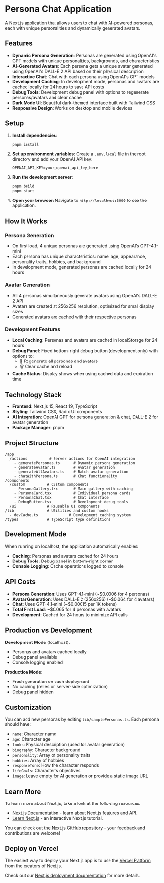 # Persona Chat Application

A Next.js application that allows users to chat with AI-powered personas, each with unique personalities and dynamically generated avatars.

## Features

- **Dynamic Persona Generation**: Personas are generated using OpenAI's GPT models with unique personalities, backgrounds, and characteristics
- **AI-Generated Avatars**: Each persona gets a unique avatar generated using OpenAI's DALL-E 2 API based on their physical description
- **Interactive Chat**: Chat with each persona using OpenAI's GPT models
- **Development Caching**: In development mode, personas and avatars are cached locally for 24 hours to save API costs
- **Debug Tools**: Development debug panel with options to regenerate personas/avatars and clear cache
- **Dark Mode UI**: Beautiful dark-themed interface built with Tailwind CSS
- **Responsive Design**: Works on desktop and mobile devices

## Setup

1. **Install dependencies**:

   ```bash
   pnpm install
   ```

2. **Set up environment variables**:
   Create a `.env.local` file in the root directory and add your OpenAI API key:

   ```
   OPENAI_API_KEY=your_openai_api_key_here
   ```

3. **Run the development server**:

   ```bash
   pnpm build
   pnpm start
   ```

4. **Open your browser**:
   Navigate to `http://localhost:3000` to see the application.

## How It Works

### Persona Generation

- On first load, 4 unique personas are generated using OpenAI's GPT-4.1-mini
- Each persona has unique characteristics: name, age, appearance, personality traits, hobbies, and background
- In development mode, generated personas are cached locally for 24 hours

### Avatar Generation

- All 4 personas simultaneously generate avatars using OpenAI's DALL-E 2 API
- Avatars are created at 256x256 resolution, optimized for small display sizes
- Generated avatars are cached with their respective personas

### Development Features

- **Local Caching**: Personas and avatars are cached in localStorage for 24 hours
- **Debug Panel**: Fixed bottom-right debug button (development only) with options to:
  - 🔄 Regenerate all personas and avatars
  - 🗑️ Clear cache and reload
- **Cache Status**: Display shows when using cached data and expiration time

## Technology Stack

- **Frontend**: Next.js 15, React 19, TypeScript
- **Styling**: Tailwind CSS, Radix UI components
- **AI Integration**: OpenAI GPT for persona generation & chat, DALL-E 2 for avatar generation
- **Package Manager**: pnpm

## Project Structure

```
/app
  /actions          # Server actions for OpenAI integration
    - generatePersonas.ts      # Dynamic persona generation
    - generateAvatar.ts        # Avatar generation
    - generateAllAvatars.ts    # Batch avatar generation
    - chatWithPersona.ts       # Chat functionality
/components
  /custom          # Custom components
    - PersonaGallery.tsx       # Main gallery with caching
    - PersonaCard.tsx          # Individual persona cards
    - PersonaChat.tsx          # Chat interface
    - DebugButton.tsx          # Development debug tools
  /ui              # Reusable UI components
/lib               # Utilities and custom hooks
  - devCache.ts              # Development caching system
/types             # TypeScript type definitions
```

## Development Mode

When running on localhost, the application automatically enables:

- **Caching**: Personas and avatars cached for 24 hours
- **Debug Tools**: Debug panel in bottom-right corner
- **Console Logging**: Cache operations logged to console

## API Costs

- **Persona Generation**: Uses GPT-4.1-mini (~$0.0006 for 4 personas)
- **Avatar Generation**: Uses DALL-E 2 (256x256) (~$0.064 for 4 avatars)
- **Chat**: Uses GPT-4.1-mini (~$0.00015 per 1K tokens)
- **Total First Load**: ~$0.065 for 4 personas with avatars
- **Development**: Cached for 24 hours to minimize API calls

## Production vs Development

**Development Mode** (localhost):

- Personas and avatars cached locally
- Debug panel available
- Console logging enabled

**Production Mode**:

- Fresh generation on each deployment
- No caching (relies on server-side optimization)
- Debug panel hidden

## Customization

You can add new personas by editing `lib/samplePersonas.ts`. Each persona should have:

- `name`: Character name
- `age`: Character age
- `looks`: Physical description (used for avatar generation)
- `biography`: Character background
- `personality`: Array of personality traits
- `hobbies`: Array of hobbies
- `responseTone`: How the character responds
- `lifeGoals`: Character's objectives
- `image`: Leave empty for AI generation or provide a static image URL

## Learn More

To learn more about Next.js, take a look at the following resources:

- [Next.js Documentation](https://nextjs.org/docs) - learn about Next.js features and API.
- [Learn Next.js](https://nextjs.org/learn) - an interactive Next.js tutorial.

You can check out [the Next.js GitHub repository](https://github.com/vercel/next.js) - your feedback and contributions are welcome!

## Deploy on Vercel

The easiest way to deploy your Next.js app is to use the [Vercel Platform](https://vercel.com/new?utm_medium=default-template&filter=next.js&utm_source=create-next-app&utm_campaign=create-next-app-readme) from the creators of Next.js.

Check out our [Next.js deployment documentation](https://nextjs.org/docs/app/building-your-application/deploying) for more details.

